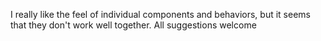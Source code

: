 I really like the feel of individual components and behaviors, but it seems that they don't work well together. All suggestions welcome
